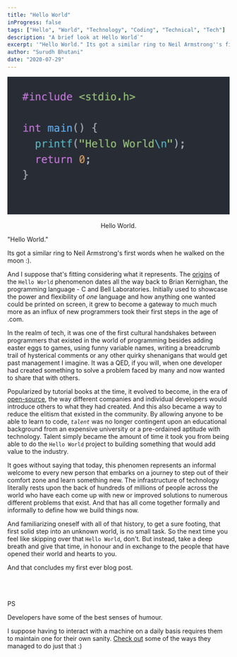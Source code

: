```yaml
---
title: "Hello World"
inProgress: false
tags: ["Hello", "World", "Technology", "Coding", "Technical", "Tech"]
description: "A brief look at Hello World`"
excerpt: '"Hello World." Its got a similar ring to Neil Armstrong''s first words when he walked on the moon :)...'
author: "Surudh Bhutani"
date: "2020-07-29"
---
```


<img src="../hello-world/feature.png" alt="Hello World"/><p style="text-align:center;">Hello World.</p>

"Hello World."

Its got a similar ring to Neil Armstrong's first words when he walked on the moon :).

And I suppose that's fitting considering what it represents. The <a href="https://en.wikipedia.org/wiki/%22Hello,_World!%22_program" target="_blank">origins</a> of the `Hello World` phenomenon dates all the way back to Brian Kernighan, the programming language - C and Bell Laboratories. Initially used to showcase the power and flexibility of <i>one</i> language and how anything one wanted could be printed on screen, it grew to become a gateway to much much more as an influx of new programmers took their first steps in the age of .com.

In the realm of tech, it was one of the first cultural handshakes between programmers that existed in the world of programming besides adding easter eggs to games, using funny variable names, writing a breadcrumb trail of hysterical comments or any other quirky shenanigans that would get past management I imagine. It was a QED, if you will, when one developer had created something to solve a problem faced by many and now wanted to share that with others.

Popularized by tutorial books at the time, it evolved to become, in the era of <a href="https://en.wikipedia.org/wiki/Open-source_software" target="_blank">open-source</a>, the way different companies and individual developers would introduce others to what they had created. And this also became a way to reduce the elitism that existed in the community. By allowing anyone to be able to learn to code, <i>`talent`</i> was no longer contingent upon an educational background from an expensive university or a pre-ordained aptitude with technology. Talent simply became the amount of time it took you from being able to do the `Hello World` project to building something that would add value to the industry.

It goes without saying that today, this phenomen represents an informal welcome to every new person that embarks on a journey to step out of their comfort zone and learn something new. The infrastructure of technology literally rests upon the back of hundreds of millions of people across the world who have each come up with new or improved solutions to numerous different problems that exist. And that has all come together formally and informally to define how we build things now.

And familiarizing oneself with all of that history, to get a sure footing, that first solid step into an unknown world, is no small task. So the next time you feel like skipping over that `Hello World`, don't. But instead, take a deep breath and give that time, in honour and in exchange to the people that have opened their world and hearts to you.

And that concludes my first ever blog post.

<br /><br /><br />
PS

Developers have some of the best senses of humour.

I suppose having to interact with a machine on a daily basis requires them to maintain one for their own sanity. <a href="https://wiki.c2.com/?FunnyThingsSeenInSourceCodeAndDocumentation" target="_blank">Check out</a> some of the ways they managed to do just that :)
